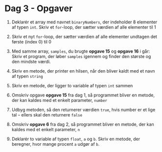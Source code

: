 # Dag 3 - Opgaver

1. Deklarér et array med navnet `binaryNumbers`, der indeholder 8 elementer af typen `int`. Skriv et `for`-loop, der sætter værdien af alle elementer til 1

2. Skriv et nyt `for`-loop, der sætter værdien af alle elementer undtagen det første (index 0) til 0

3. Med samme array, `samples`, du brugte **opgave 15** og **opgave 16** i går: Skriv et program, der løber `samples` igennem og finder den største og den mindste værdi.

4. Skriv en metode, der printer en hilsen, når den bliver kaldt med et navn af typen `string`

5. Skriv en metode, der ligger to variable af typen `int` sammen

6. Omskriv opgave **opgave 15** fra dag 1, så programmet bliver en metode, der kan kaldes med et
enkelt parameter, `number`

7. Udbyg metoden, så den returnerer værdien `true`, hvis number er et lige tal – ellers skal
den returnere `false`

8. Omskriv **opgave 6** fra dag 2, så programmet bliver en metode, der kan kaldes med et
enkelt parameter, `n`

9. Deklarér to variable af typen `float`, `a` og `b`. Skriv en metode, der beregner, hvor mange
procent `a` udgør af `b`.